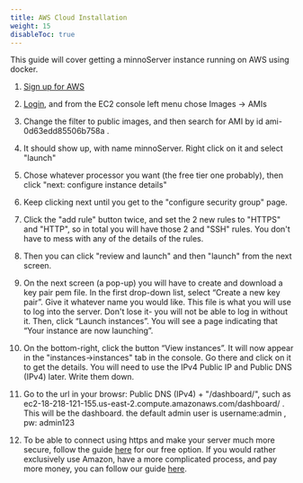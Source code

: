 ```yaml
---
title: AWS Cloud Installation
weight: 15
disableToc: true
---
```


This guide will cover getting a minnoServer instance running on AWS using docker.


1. [Sign up for AWS](https://aws.amazon.com/premiumsupport/knowledge-center/create-and-activate-aws-account/)

2. [Login](https://console.aws.amazon.com/console/home?nc2=h_ct&src=header-signin), and from the EC2 console left menu chose Images -> AMIs
3.  Change the filter to public images, and then search for AMI by id ami-0d63edd85506b758a .  
4.  It should show up, with name minnoServer.  Right click on it and select "launch"
6.  Chose whatever processor you want (the free tier one probably), then click "next: configure instance details"
7.  Keep clicking next until you get to the "configure security group" page.
8.  Click the "add rule" button twice, and set the 2 new rules to "HTTPS" and "HTTP", so in total you will have those 2 and "SSH" rules.  You don't have to mess with any of the details of the rules.  
9.  Then you can click "review and launch" and then "launch" from the next screen.
10.  On the next screen (a pop-up) you will have to create and download a key pair pem file. In the first drop-down list, select “Create a new key pair”. Give it whatever name you would like.  This file is what you will use to log into the server.  Don't lose it- you will not be able to log in without it. Then, click “Launch instances”. You will see a page indicating that “Your instance are now launching”. 
11.  On the bottom-right, click the button “View instances”. It will now appear in the "instances->instances" tab in the console.  Go there and click on it to get the details.  You will need to use the IPv4 Public IP and Public DNS (IPv4) later.  Write them down. 
12. Go to the url in your browsr: Public DNS (IPv4) + "/dashboard/", such as ec2-18-218-121-155.us-east-2.compute.amazonaws.com/dashboard/ .  This will be the dashboard.  the default admin user is username:admin , pw: admin123
13.  To be able to connect using https and make your server much more secure, follow the guide [here](../domain/) for our free option.  If you would rather exclusively use Amazon, have a more complicated process, and pay more money, you can follow our guide   [here](./awspayssl/).